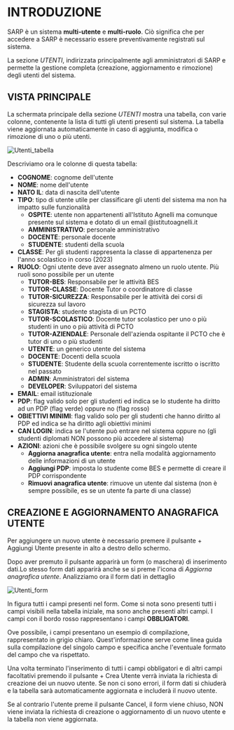 <style>
    @import url(/css/doc-style.css);
</style>

# INTRODUZIONE

<!-- ![Utenti](/img/documentazione/utenti/utenti__01.png) -->

SARP è un sistema **multi-utente** e **multi-ruolo**. 
Ciò significa che per accedere a SARP è necessario essere preventivamente registrati sul sistema.

La sezione *UTENTI*, indirizzata principalmente agli amministratori di SARP e permette la gestione completa (creazione, aggiornamento e rimozione) degli utenti del sistema.

## VISTA PRINCIPALE

La schermata principale della sezione *UTENTI* mostra una tabella, con varie colonne, contenente la lista di tutti gli utenti presenti sul sistema.
La tabella viene aggiornata automaticamente in caso di aggiunta, modifica o rimozione di uno o più utenti.

![Utenti_tabella](/img/documentazione/utenti/utenti_01.png#img-doc)

Descriviamo ora le colonne di questa tabella:
- **COGNOME**: cognome dell'utente
- **NOME**: nome dell'utente
- **NATO IL**: data di nascita dell'utente
- **TIPO**: tipo di utente utile per classificare gli utenti del sistema ma non ha impatto sulle funzionalità
  - **OSPITE**: utente non appartenenti all'Istituto Agnelli ma comunque presente sul sistema e dotato di un email @istitutoagnelli.it
  - **AMMINISTRATIVO**: personale amministrativo
  - **DOCENTE**: personale docente
  - **STUDENTE**: studenti della scuola
- **CLASSE**: Per gli studenti rappresenta la classe di appartenenza per l'anno scolastico in corso (2023)
- **RUOLO**: Ogni utente deve aver assegnato almeno un ruolo utente. Più ruoli sono possibile per un utente
  - **TUTOR-BES**: Responsabile per le attività BES 
  - **TUTOR-CLASSE**: Docente Tutor o coordinatore di classe
  - **TUTOR-SICUREZZA**: Responsabile per le attività dei corsi di sicurezza sul lavoro
  - **STAGISTA**: studente stagista di un PCTO
  - **TUTOR-SCOLASTICO**: Docente tutor scolastico per uno o più studenti in uno o più attività di PCTO
  - **TUTOR-AZIENDALE**: Personale dell'azienda ospitante il PCTO che è tutor di uno o più studenti
  - **UTENTE**: un generico utente del sistema
  - **DOCENTE**: Docenti della scuola
  - **STUDENTE**: Studente della scuola correntemente iscritto o iscritto nel passato
  - **ADMIN**: Amministratori del sistema
  - **DEVELOPER**: Sviluppatori del sistema
- **EMAIL**: email istituzionale
- **PDP**: flag valido solo per gli studenti ed indica se lo studente ha diritto ad un PDP (flag verde) oppure no (flag rosso)
- **OBIETTIVI MINIMI**: flag valido solo per gli studenti che hanno diritto al PDP ed indica se ha diritto agli obiettivi minimi
- **CAN LOGIN**: indica se l'utente può entrare nel sistema oppure no (gli studenti diplomati NON possono più accedere al sistema)
- **AZIONI**: azioni che è possibile svolgere su ogni singolo utente
  - **Aggiorna anagrafica utente**: entra nella  modalità aggiornamento delle informazioni di un utente
  - **Aggiungi PDP**: imposta lo studente come BES e permette di creare il PDP corrispondente 
  - **Rimuovi anagrafica utente**: rimuove un utente dal sistema (non è sempre possibile, es se un utente fa parte di una classe)

## CREAZIONE E AGGIORNAMENTO ANAGRAFICA UTENTE

Per aggiungere un nuovo utente è necessario premere il pulsante <span class="button blue">+ Aggiungi Utente</span> presente in alto a destro dello schermo. 

Dopo aver premuto il pulsante apparirà un form (o maschera) di inserimento dati.Lo stesso form dati apparirà anche se si preme l'icona di *Aggiorna anagrafica utente*.
Analizziamo ora il form dati in dettaglio

![Utenti_form](/img/documentazione/utenti/utenti_02.png#img-doc)

In figura tutti i campi presenti nel form. Come si nota sono presenti tutti i campi visibili nella tabella iniziale, ma sono anche presenti altri campi. I campi con il <span class="bold-red">bordo rosso</span> rappresentano i campi **OBBLIGATORI**.

Ove possibile, i campi presentano un esempio di compilazione, rappresentato in grigio chiaro. Quest'informazione serve come linea guida sulla compilazione del singolo campo e specifica anche l'eventuale formato del campo che va rispettato.

Una volta terminato l'inserimento di tutti i campi obbligatori e di altri campi facoltativi premendo il pulsante <span class="button green">+ Crea Utente</span> verrà inviata la richiesta di creazione dei un nuovo utente.
Se non ci sono errori, il form dati si chiuderà e la tabella sarà automaticamente aggiornata e includerà il nuovo utente.

Se al contrario l'utente preme il pulsante <span class="button red">Cancel</span>, il form viene chiuso, NON viene inviata la richiesta di creazione o aggiornamento di un nuovo utente e la tabella non viene aggiornata.



